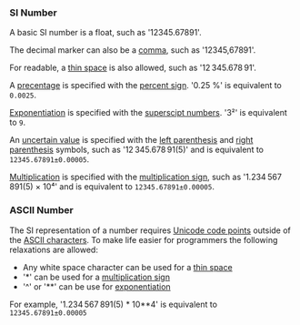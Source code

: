 
### SI Number

A basic SI number is a float, such as '12345.67891'.

The decimal marker can also be a [comma](), such as '12345,67891'. 

For readable, a [thin space]() is also allowed, such as '12 345.678 91'.

A [precentage](https://en.wikipedia.org/wiki/Percentage) is specified with the [percent sign]().  '0.25 %' is equivalent to `0.0025`.

[Exponentiation](https://en.wikipedia.org/wiki/Exponentiation) is specified with the [superscipt numbers](). '3²' is equivalent to `9`.

An [uncertain value](uncertainty) is specified with the [left parenthesis]() and [right parenthesis]() symbols, such as '12 345.678 91(5)' and is equivalent to `12345.67891±0.00005`.

[Multiplication](https://en.wikipedia.org/wiki/Multiplication) is specified with the [multiplication sign](http://graphemica.com/%C3%97), such as '1.234 567 891(5) × 10⁴' and is equivalent to `12345.67891±0.00005`.

### ASCII Number

The SI representation of a number requires [Unicode code points](http://www.joelonsoftware.com/articles/Unicode.html) outside of the [ASCII characters](https://en.wikipedia.org/wiki/ASCII).  To make life easier for programmers the following relaxations are allowed:

* Any white space character can be used for a [thin space]()
* '*' can be used for a [multiplication sign]()
* '^' or '**' can be use for [exponentiation](https://en.wikipedia.org/wiki/Exponentiation)

For example, '1.234 567 891(5) * 10**4' is equivalent to `12345.67891±0.00005`

